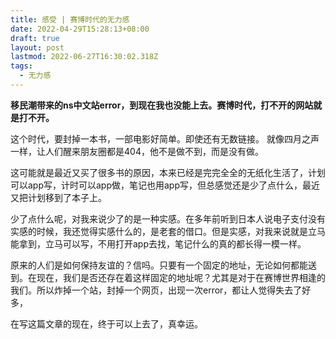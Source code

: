 ```yaml
---
title: 感受 | 赛博时代的无力感
date: 2022-04-29T15:28:13+08:00
draft: true
layout: post
lastmod: 2022-06-27T16:30:02.318Z
tags:
  - 无力感
---
```

 **移民潮带来的ns中文站error，到现在我也没能上去。赛博时代，打不开的网站就是打不开。**
 
 这个时代，要封掉一本书，一部电影好简单。即使还有无数链接。
就像四月之声一样，让人们醒来朋友圈都是404，他不是做不到，而是没有做。

这可能就是最近又买了很多书的原因，本来已经是完完全全的无纸化生活了，计划可以app写，计时可以app做，笔记也用app写，但总感觉还是少了点什么，最近又把计划移到了本子上。

少了点什么呢，对我来说少了的是一种实感。在多年前听到日本人说电子支付没有实感的时候，我还觉得实感什么的，是老套的借口。但是实感，对我来说就是立马能拿到，立马可以写，不用打开app去找，笔记什么的真的都长得一模一样。

原来的人们是如何保持友谊的？信吗。只要有一个固定的地址，无论如何都能送到。在现在，我们是否还存在着这样固定的地址呢？尤其是对于在赛博世界相逢的我们。所以炸掉一个站，封掉一个网页，出现一次error，都让人觉得失去了好多，

在写这篇文章的现在，终于可以上去了，真幸运。
